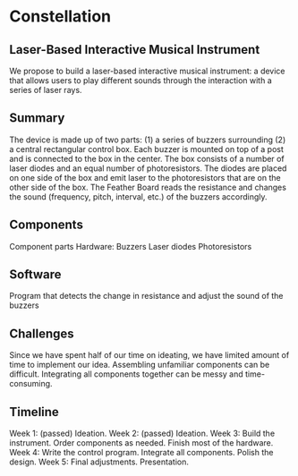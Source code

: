 # Constellation
## Laser-Based Interactive Musical Instrument
We propose to build a laser-based interactive musical instrument: a device that allows users to play different sounds through the interaction with a series of laser rays.

## Summary
The device is made up of two parts: (1) a series of buzzers surrounding (2) a central rectangular control box. Each buzzer is mounted on top of a post and is connected to the box in the center. The box consists of a number of laser diodes and an equal number of photoresistors. The diodes are placed on one side of the box and emit laser to the photoresistors that are on the other side of the box. The Feather Board reads the resistance and changes the sound (frequency, pitch, interval, etc.) of the buzzers accordingly.

## Components
Component parts
Hardware:
Buzzers 
Laser diodes 
Photoresistors

## Software
Program that detects the change in resistance and adjust the sound of the buzzers

## Challenges
Since we have spent half of our time on ideating, we have limited amount of time to implement our idea. 
Assembling unfamiliar components can be difficult.
Integrating all components together can be messy and time-consuming.

## Timeline
Week 1: (passed) Ideation.
Week 2: (passed) Ideation.
Week 3: Build the instrument. Order components as needed. Finish most of the hardware. 
Week 4: Write the control program. Integrate all components. Polish the design.
Week 5: Final adjustments. Presentation.

